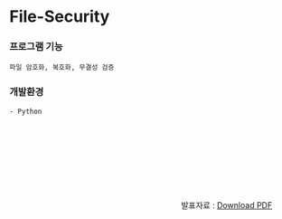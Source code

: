 # File-Security

### 프로그램 기능 
    파일 암호화, 복호화, 무결성 검증 
    
### 개발환경 
    - Python

<object data="https://github.com/S0Y3on/File-Security/files/5790248/_201712048_.pdf" type="application/pdf" width="700px" height="700px">
       <embed src="https://github.com/S0Y3on/File-Security/files/5790248/_201712048_.pdf">
           발표자료 : <a href="https://github.com/S0Y3on/File-Security/files/5790248/_201712048_.pdf">Download PDF</a></p>
       </embed>
</object>
